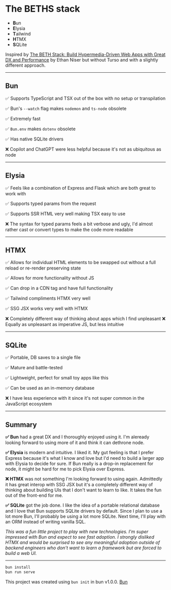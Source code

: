 # The BETHS stack

- **B**un
- **E**lysia
- **T**ailwind
- **H**TMX
- **S**QLite

Inspired by [The BETH Stack: Build Hypermedia-Driven Web Apps with Great DX and Performance](https://youtu.be/cpzowDDJj24?si=OX6VxrwnRbDEFvmB) by Ethan Niser but without Turso and with a slightly different approach.

---

## Bun

✅ Supports TypeScript and TSX out of the box with no setup or transpilation

✅ Bun's `--watch` flag makes `nodemon` and `ts-node` obsolete

✅ Extremely fast

✅ `Bun.env` makes `dotenv` obsolete

✅ Has native SQLite drivers

❌ Copilot and ChatGPT were less helpful because it's not as ubiquitous as node

---

## Elysia

✅ Feels like a combination of Express and Flask which are both great to work with

✅ Supports typed params from the request

✅ Supports SSR HTML very well making TSX easy to use

❌ The syntax for typed params feels a bit verbose and ugly, I'd almost rather cast or convert types to make the code more readable

---

## HTMX

✅ Allows for individual HTML elements to be swapped out without a full reload or re-render preserving state

✅ Allows for more functionality without JS

✅ Can drop in a CDN tag and have full functionality

✅ Tailwind compliments HTMX very well

✅ SSG JSX works very well with HTMX

❌ Completely different way of thinking about apps which I find unpleasant
❌ Equally as unpleasant as imperative JS, but less intuitive

---

## SQLite

✅ Portable, DB saves to a single file

✅ Mature and battle-tested

✅ Lightweight, perfect for small toy apps like this

✅ Can be used as an in-memory database

❌ I have less experience with it since it's not super common in the JavaScript ecosystem

---

## Summary

**✅ Bun** had a great DX and I thoroughly enjoyed using it. I'm aleready looking forward to using more of it and think it can dethrone node.

**✅ Elysia** is modern and intuitive. I liked it. My gut feeling is that I prefer Express because it's what I know and love but I'd need to build a larger app with Elysia to decide for sure. If Bun really is a drop-in replacement for node, it might be hard for me to pick Elysia over Express.

**❌ HTMX** was not something I'm looking forward to using again. Admittedly it has great interop with SSG JSX but it's a completely different way of thinking about building UIs that I don't want to learn to like. It takes the fun out of the front-end for me.

**✅ SQLite** got the job done. I like the idea of a portable relational database and I love that Bun supports SQLite drivers by default. Since I plan to use a lot more Bun, I'll probably be using a lot more SQLite. Next time, I'll play with an ORM instead of writing vanilla SQL.

_This was a fun little project to play with new technologies. I'm super impressed with Bun and expect to see fast adoption. I strongly disliked HTMX and would be surprised to see any meaningful adoption outside of backend engineers who don't want to learn a framework but are forced to build a web UI._

---

```bash
bun install
bun run serve
```

This project was created using `bun init` in bun v1.0.0. [Bun](https://bun.sh)
